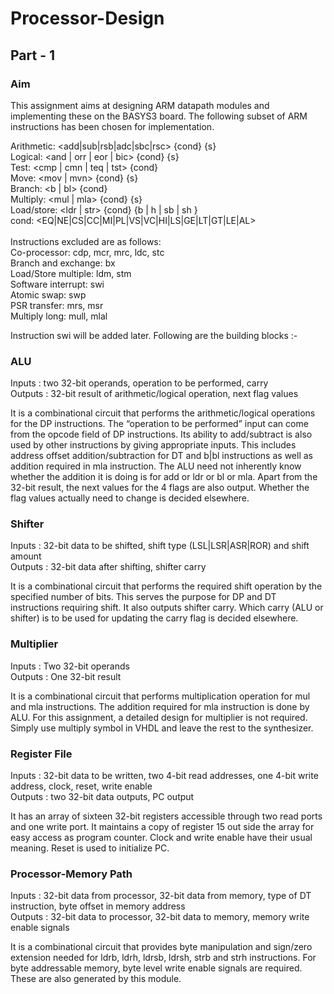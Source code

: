 # Processor-Design

## Part - 1
### Aim
This assignment aims at designing ARM datapath modules and implementing these on the BASYS3 board. The following subset of ARM instructions has been chosen for implementation.

Arithmetic: <add|sub|rsb|adc|sbc|rsc> {cond} {s}<br/>
Logical: <and | orr | eor | bic> {cond} {s}<br/>
Test: <cmp | cmn | teq | tst> {cond}<br/>
Move: <mov | mvn> {cond} {s}<br/>
Branch: <b | bl> {cond}<br/>
Multiply: <mul | mla> {cond} {s}<br/>
Load/store: <ldr | str> {cond} {b | h | sb | sh }<br/>
cond: <EQ|NE|CS|CC|MI|PL|VS|VC|HI|LS|GE|LT|GT|LE|AL><br/>
<br/>
Instructions excluded are as follows:<br/>
Co-processor: cdp, mcr, mrc, ldc, stc<br/>
Branch and exchange: bx<br/>
Load/Store multiple: ldm, stm<br/>
Software interrupt: swi <br/>
Atomic swap: swp<br/>
PSR transfer: mrs, msr<br/>
Multiply long: mull, mlal<br/>

Instruction swi will be added later. Following are the building blocks :-

### ALU
Inputs : two 32-bit operands, operation to be performed, carry<br/>
Outputs : 32-bit result of arithmetic/logical operation, next flag values<br/>

It is a combinational circuit that performs the arithmetic/logical operations for the DP instructions. The “operation to be performed” input can come from the opcode field of DP instructions. Its ability to add/subtract is also used by other instructions by giving appropriate inputs. This includes address offset addition/subtraction for DT and b|bl instructions as well as addition required in mla instruction. The ALU need not inherently know whether the addition it is doing is for add or ldr or bl or mla. Apart from the 32-bit result, the next values for the 4 flags are also output. Whether the flag values actually need to change is decided elsewhere.

### Shifter
Inputs : 32-bit data to be shifted, shift type (LSL|LSR|ASR|ROR) and shift amount<br/>
Outputs : 32-bit data after shifting, shifter carry<br/>

It is a combinational circuit that performs the required shift operation by the specified number of bits. This serves the purpose for DP and DT instructions requiring shift. It also outputs shifter carry. Which carry (ALU or shifter) is to be used for updating the carry flag is decided elsewhere.

### Multiplier
Inputs : Two 32-bit operands<br/>
Outputs : One 32-bit result<br/>

It is a combinational circuit that performs multiplication operation for mul and mla instructions. The addition required for mla instruction is done by ALU. For this assignment, a detailed design for multiplier is not required. Simply use multiply symbol in VHDL and leave the rest to the synthesizer.

### Register File
Inputs : 32-bit data to be written, two 4-bit read addresses, one 4-bit write address, clock, reset, write enable<br/>
Outputs : two 32-bit data outputs, PC output<br/>

It has an array of sixteen 32-bit registers accessible through two read ports and one write port. It maintains a copy of register 15 out side the array for easy access as program counter. Clock and write enable have their usual meaning. Reset is used to initialize PC.

### Processor-Memory Path
Inputs : 32-bit data from processor, 32-bit data from memory, type of DT instruction, byte offset in memory address<br/>
Outputs : 32-bit data to processor, 32-bit data to memory, memory write enable signals<br/>

It is a combinational circuit that provides byte manipulation and sign/zero extension needed for ldrb, ldrh, ldrsb, ldrsh, strb and strh instructions. For byte addressable memory, byte level write enable signals are required. These are also generated by this module.
